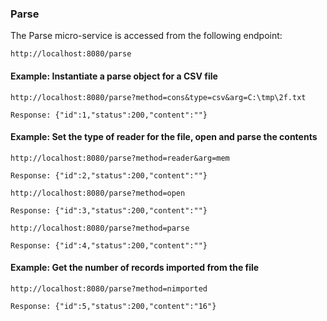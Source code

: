 
### Parse

The Parse micro-service is accessed from the following endpoint:

	http://localhost:8080/parse

#### Example: Instantiate a parse object for a CSV file

	http://localhost:8080/parse?method=cons&type=csv&arg=C:\tmp\2f.txt
	
	Response: {"id":1,"status":200,"content":""}
	
#### Example: Set the type of reader for the file, open and parse the contents

	http://localhost:8080/parse?method=reader&arg=mem
	
	Response: {"id":2,"status":200,"content":""}
	
	http://localhost:8080/parse?method=open
	
	Response: {"id":3,"status":200,"content":""}
	
	http://localhost:8080/parse?method=parse
	
	Response: {"id":4,"status":200,"content":""}
	
#### Example: Get the number of records imported from the file

	http://localhost:8080/parse?method=nimported
	
	Response: {"id":5,"status":200,"content":"16"}

